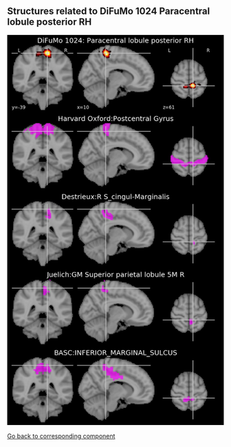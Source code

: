 


## Structures related to DiFuMo 1024 Paracentral lobule posterior RH

![970](970.jpg "Structures related to DiFuMo 1024 Paracentral lobule posterior RH")

[Go back to corresponding component](https://parietal-inria.github.io/DiFuMo/1024/html/970.html)